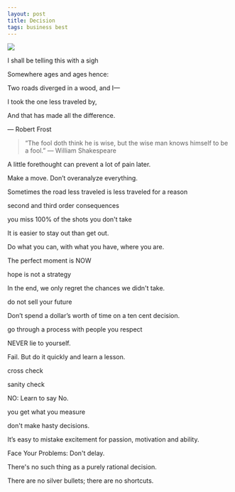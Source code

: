 ```yaml
---
layout: post
title: Decision
tags: business best 
---
```

 
 ![](https://images.unsplash.com/photo-1429743305873-d4065c15f93e?ixlib=rb-1.2.1&ixid=eyJhcHBfaWQiOjEyMDd9&auto=format&fit=crop&w=1494&q=80)

I shall be telling this with a sigh

Somewhere ages and ages hence:

Two roads diverged in a wood, and I—

I took the one less traveled by,

And that has made all the difference.

― Robert Frost 
  
  
> “The fool doth think he is wise, but the wise man knows himself to be a fool.”
― William Shakespeare

A little forethought can prevent a lot of pain later.

Make a move. Don’t overanalyze everything.

Sometimes the road less traveled is less traveled for a reason

second and third order consequences

you miss 100% of the shots you don't take

It is easier to stay out than get out.

Do what you can, with what you have, where you are.

The perfect moment is NOW

hope is not a strategy

In the end, we only regret the chances we didn't take.

do not sell your future

Don’t spend a dollar’s worth of time on a ten cent decision.

go through a process with people you respect

NEVER lie to yourself.

Fail. But do it quickly and learn a lesson.

cross check

sanity check

NO: Learn to say No.

you get what you measure

don't make hasty decisions.

It’s easy to mistake excitement for passion, motivation and ability.

Face Your Problems: Don't delay.

There's no such thing as a purely rational decision. 

There are no silver bullets; there are no shortcuts.

